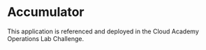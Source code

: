 # Accumulator

This application is referenced and deployed in the Cloud Academy Operations Lab Challenge. 

